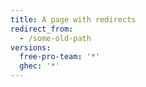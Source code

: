 ```yaml
---
title: A page with redirects
redirect_from:
  - /some-old-path
versions:
  free-pro-team: '*'
  ghec: '*'
---
```

